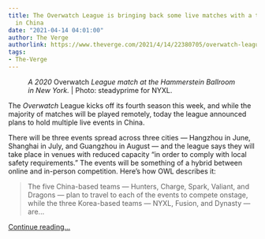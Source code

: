 ```yaml
---
title: The Overwatch League is bringing back some live matches with a trio of events
  in China
date: "2021-04-14 04:01:00"
author: The Verge
authorlink: https://www.theverge.com/2021/4/14/22380705/overwatch-league-2021-season-live-events-china
tags:
- The-Verge
---
```

<figure>
      <img alt="" src="https://cdn.vox-cdn.com/thumbor/qY6-nlNd9QU77-tTPmHtkOlNkAc=/0x0:5760x3840/1310x873/cdn.vox-cdn.com/uploads/chorus_image/image/69123020/NYXL_Fan_2.0.jpg" />
        <figcaption><em>A 2020 </em>Overwatch<em> League match at the Hammerstein&nbsp;Ballroom in New York.</em> | Photo: steadyprime&nbsp;for&nbsp;NYXL.</figcaption>
    </figure>

  <p id="ao1T5G">The <em>Overwatch</em> League kicks off its fourth season this week, and while the majority of matches will be played remotely, today the league announced plans to hold multiple live events in China.</p>
<p id="Or9Cj6">There will be three events spread across three cities — Hangzhou in June, Shanghai in July, and Guangzhou in August — and the league says they will take place in venues with reduced capacity “in order to comply with local safety requirements.” The events will be something of a hybrid between online and in-person competition. Here’s how OWL describes it:</p>
<blockquote><p id="MVt7Ip">The five China-based teams — Hunters, Charge, Spark, Valiant, and Dragons — plan to travel to each of the events to compete onstage, while the three Korea-based teams — NYXL, Fusion, and Dynasty — are...</p></blockquote>
  <p>
    <a href="https://www.theverge.com/2021/4/14/22380705/overwatch-league-2021-season-live-events-china">Continue reading&hellip;</a>
  </p>